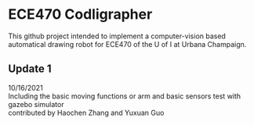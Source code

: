 # ECE470 Codligrapher
This github project intended to implement a computer-vision based automatical drawing robot for ECE470 of the U of I at Urbana Champaign.
## Update 1 
10/16/2021 <br />
Including the basic moving functions or arm and basic sensors test with gazebo simulator <br />
contributed by Haochen Zhang and Yuxuan Guo <br />
